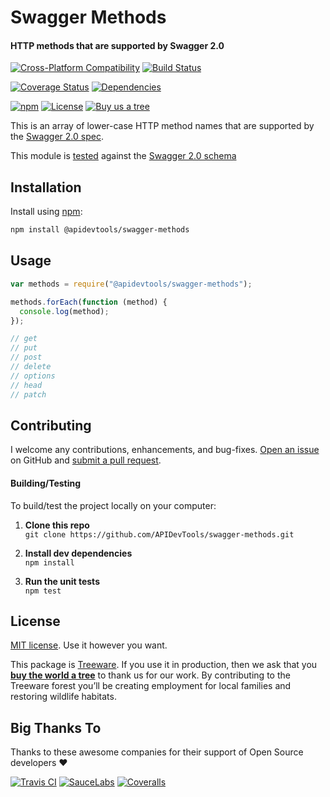 # Swagger Methods

#### HTTP methods that are supported by Swagger 2.0

[![Cross-Platform Compatibility](https://apitools.dev/img/badges/os-badges.svg)](https://github.com/APIDevTools/swagger-methods/actions)
[![Build Status](https://github.com/APIDevTools/swagger-methods/workflows/CI-CD/badge.svg)](https://github.com/APIDevTools/swagger-methods/actions)

[![Coverage Status](https://coveralls.io/repos/github/APIDevTools/swagger-methods/badge.svg?branch=master)](https://coveralls.io/github/APIDevTools/swagger-methods?branch=master)
[![Dependencies](https://david-dm.org/APIDevTools/swagger-methods.svg)](https://david-dm.org/APIDevTools/swagger-methods)

[![npm](https://img.shields.io/npm/v/@apidevtools/swagger-methods.svg?branch=master)](https://www.npmjs.com/package/@apidevtools/swagger-methods)
[![License](https://img.shields.io/npm/l/@apidevtools/swagger-methods.svg)](LICENSE)
[![Buy us a tree](https://img.shields.io/badge/Treeware-%F0%9F%8C%B3-lightgreen)](https://plant.treeware.earth/APIDevTools/swagger-methods)

This is an array of lower-case HTTP method names that are supported by the
[Swagger 2.0 spec](https://github.com/OAI/OpenAPI-Specification/blob/master/versions/2.0.md).

This module is [tested](test/index.spec.js) against the
[Swagger 2.0 schema](https://www.npmjs.com/package/swagger-schema-official)

## Installation

Install using [npm](https://docs.npmjs.com/about-npm/):

```bash
npm install @apidevtools/swagger-methods
```

## Usage

```javascript
var methods = require("@apidevtools/swagger-methods");

methods.forEach(function (method) {
  console.log(method);
});

// get
// put
// post
// delete
// options
// head
// patch
```

## Contributing

I welcome any contributions, enhancements, and bug-fixes.
[Open an issue](https://github.com/APIDevTools/swagger-methods/issues) on GitHub
and
[submit a pull request](https://github.com/APIDevTools/swagger-methods/pulls).

#### Building/Testing

To build/test the project locally on your computer:

1. **Clone this repo**<br>
   `git clone https://github.com/APIDevTools/swagger-methods.git`

2. **Install dev dependencies**<br> `npm install`

3. **Run the unit tests**<br> `npm test`

## License

[MIT license](LICENSE). Use it however you want.

This package is [Treeware](http://treeware.earth). If you use it in production,
then we ask that you
[**buy the world a tree**](https://plant.treeware.earth/APIDevTools/swagger-methods)
to thank us for our work. By contributing to the Treeware forest you’ll be
creating employment for local families and restoring wildlife habitats.

## Big Thanks To

Thanks to these awesome companies for their support of Open Source developers ❤

[![Travis CI](https://jstools.dev/img/badges/travis-ci.svg)](https://travis-ci.com)
[![SauceLabs](https://jstools.dev/img/badges/sauce-labs.svg)](https://saucelabs.com)
[![Coveralls](https://jstools.dev/img/badges/coveralls.svg)](https://coveralls.io)
